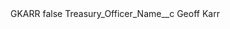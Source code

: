 <?xml version="1.0" encoding="UTF-8"?>
<CustomMetadata xmlns="http://soap.sforce.com/2006/04/metadata" xmlns:xsi="http://www.w3.org/2001/XMLSchema-instance" xmlns:xsd="http://www.w3.org/2001/XMLSchema">
    <label>GKARR</label>
    <protected>false</protected>
    <values>
        <field>Treasury_Officer_Name__c</field>
        <value xsi:type="xsd:string">Geoff Karr</value>
    </values>
</CustomMetadata>
